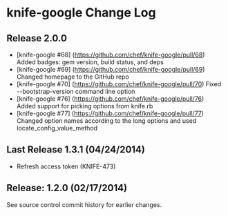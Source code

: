# knife-google Change Log

## Release 2.0.0
* [knife-google #68] (https://github.com/chef/knife-google/pull/68) Added badges: gem version, build status, and deps
* [knife-google #69] (https://github.com/chef/knife-google/pull/69) Changed homepage to the GitHub repo
* [knife-google #70] (https://github.com/chef/knife-google/pull/70) Fixed --bootstrap-version command line option
* [knife-google #76] (https://github.com/chef/knife-google/pull/76) Added support for picking options from knife.rb
* [knife-google #77] (https://github.com/chef/knife-google/pull/77) Changed option names according to the long options and used locate_config_value_method

## Last Release 1.3.1 (04/24/2014)

* Refresh access token (KNIFE-473)


## Release: 1.2.0 (02/17/2014)

See source control commit history for earlier changes.
